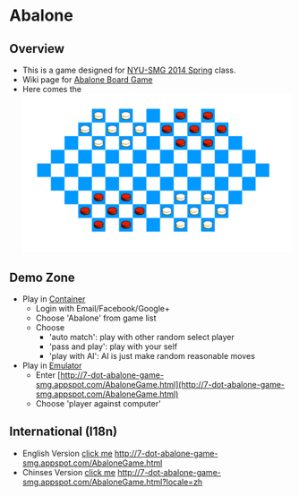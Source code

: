 # Abalone

## Overview
- This is a game designed for [NYU-SMG 2014 Spring](https://code.google.com/p/nyu-gaming-course/wiki/Syllabus) class.
- Wiki page for [Abalone Board Game](http://en.wikipedia.org/wiki/Abalone_(board_game))
- Here comes the ![ScreenShot](/board.png)

## Demo Zone
- Play in [Container](http://smg-server.appspot.com)
  - Login with Email/Facebook/Google+
  - Choose 'Abalone' from game list
  - Choose 
    - 'auto match': play with other random select player
    - 'pass and play': play with your self
    - 'play with AI': AI is just make random reasonable moves
- Play in [Emulator](http://smg-gwt-emulator.appspot.com/)
  - Enter [http://7-dot-abalone-game-smg.appspot.com/AbaloneGame.html](http://7-dot-abalone-game-smg.appspot.com/AbaloneGame.html)
  - Choose 'player against computer'

## International (I18n)
- English Version [click me](http://http://7-dot-abalone-game-smg.appspot.com/AbaloneGame.html) http://7-dot-abalone-game-smg.appspot.com/AbaloneGame.html
- Chinses Version [click me](http://7-dot-abalone-game-smg.appspot.com/AbaloneGame.html?locale=zh) http://7-dot-abalone-game-smg.appspot.com/AbaloneGame.html?locale=zh

